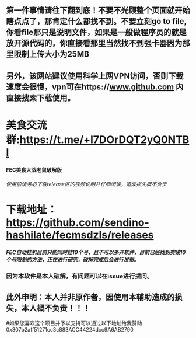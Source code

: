 ## 第一件事情请往下翻到底！不要不光顾整个页面就开始瞎点点了，那肯定什么都找不到。不要立刻go to file,你看file那只是说明文件，如果是一般做程序员的就是放开源代码的，你直接看那里当然找不到强卡器因为那里限制上传大小为25MB
## 另外，该网站建议使用科学上网VPN访问，否则下载速度会很慢，vpn可在https://www.github.com 内直接搜索下载使用。
# 美食交流群:https://t.me/+l7DOrDQT2yQ0NTBl
#### FEC美食大战老鼠破解版
###### 使用前请务必下载release区的视频说明并仔细阅读，造成损失概不负责
# 下载地址：https://github.com/sendino-hashilate/fecmsdzls/releases
##### FEC自动挂机目前只能同时挂10个号，且不可以多开软件，目前已经找到突破10个号限制的方法，正在进行研究，破解完成后会进行发布。
### 因为本软件是本人破解，有问题可以在issue进行提问。
## 此外申明：本人并非原作者，因使用本辅助造成的损失，本人概不负责！！！
#如果您喜欢这个项目并予以支持可以通过以下地址给我赞助0x307b2aff51271cc3c883ACC44224dcc9A6AB2790
